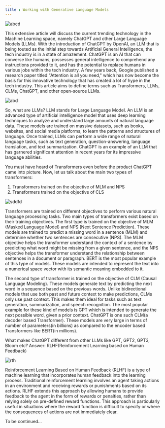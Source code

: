 ```yaml
---
title : Working with Generative Language Models
---
```


![abcd](https://cdn.publish0x.com/prod/fs/images/4379f8daf64c21070d8f94a4f53ea6dcbf5124910190dbca33cd5ef231ec2556.png)

This extensive article will discuss the current trending technology in the Machine Learning space, namely ChatGPT and other Large Language Models (LLMs). With the introduction of ChatGPT by OpenAI, an LLM that is being touted as the initial step towards Artificial General Intelligence, the tech industry is in a state of amazement. ChatGPT is an AI that can converse like humans, possesses general intelligence to comprehend any instructions provided to it, and has the potential to replace humans in various jobs within the tech industry. A few years back, Google published a research paper titled "Attention is all you need," which has now become the basis for this innovative technology that has created a lot of hype in the tech industry. This article aims to define terms such as Transformers, LLMs, CLMs, ChatGPT, and other open-source LLMs.

![abd](https://miro.medium.com/v2/resize:fit:1030/1*tb9TT-mwFn1WPzkkbjoMCQ.png)

So, what are LLMs?
LLM stands for Large Language Model. An LLM is an advanced type of artificial intelligence model that uses deep learning techniques to analyze and understand large amounts of natural language data. These models are trained on massive datasets, such as books, websites, and social media platforms, to learn the patterns and structures of language. Once trained, LLMs can perform a wide range of natural language tasks, such as text generation, question-answering, language translation, and text summarization. ChatGPT is an example of an LLM that has garnered significant attention in recent years for its impressive language abilities.

You must have heard of Transformers even before the product ChatGPT came into picture. Now, let us talk about the main two types of transformers:

1. Transformers trained on the objective of MLM and NPS
2. Transformers trained on the objective of CLS

![sddfd](https://heidloff.net/assets/img/2023/02/transformers.png)

Transformers are trained on different objectives to perform various natural language processing tasks. Two main types of transformers exist based on their training objectives. The first type is trained on the objective of MLM (Masked Language Model) and NPS (Next Sentence Prediction). These models are trained to predict a missing word in a sentence (MLM) and determine whether two sentences are consecutive (NPS). The MLM objective helps the transformer understand the context of a sentence by predicting what word might be missing from a given sentence, and the NPS objective helps the transformer understand the relationship between sentences in a document or paragraph. BERT is the most popular example of this type of models. These models are intended to represent the text into a numerical space vector with its semantic meaning embedded to it. 

The second type of transformer is trained on the objective of CLM (Causal Language Modeling). These models generate text by predicting the next word in a sequence based on the previous words. Unlike bidirectional models that use both past and future context to make predictions, CLMs only use past context. This makes them ideal for tasks such as text generation, summarization, and speech recognition. The most popular example for these kind of models is GPT which is intended to generate the next possible word, given a prior context. ChatGPT is one such CLM(a decoder based Transformer). These models are very large in terms of number of parameters(in billions) as compared to the encoder based Transformers like BERT(in millions). 

What makes ChatGPT different from other LLMs like GPT, GPT2, GPT3, Bloom etc? 
Answer: RLHF(Reinforcement Learning based on Human Feedback) 

![rth](https://i0.wp.com/bdtechtalks.com/wp-content/uploads/2023/01/RLHF-LLM-reward-model.jpg?ssl=1)

Reinforcement Learning Based on Human Feedback (RLHF) is a type of machine learning that incorporates human feedback into the learning process. Traditional reinforcement learning involves an agent taking actions in an environment and receiving rewards or punishments based on its actions. RLHF extends this approach by allowing humans to provide feedback to the agent in the form of rewards or penalties, rather than relying solely on pre-defined reward functions. This approach is particularly useful in situations where the reward function is difficult to specify or where the consequences of actions are not immediately clear.

To be continued...




